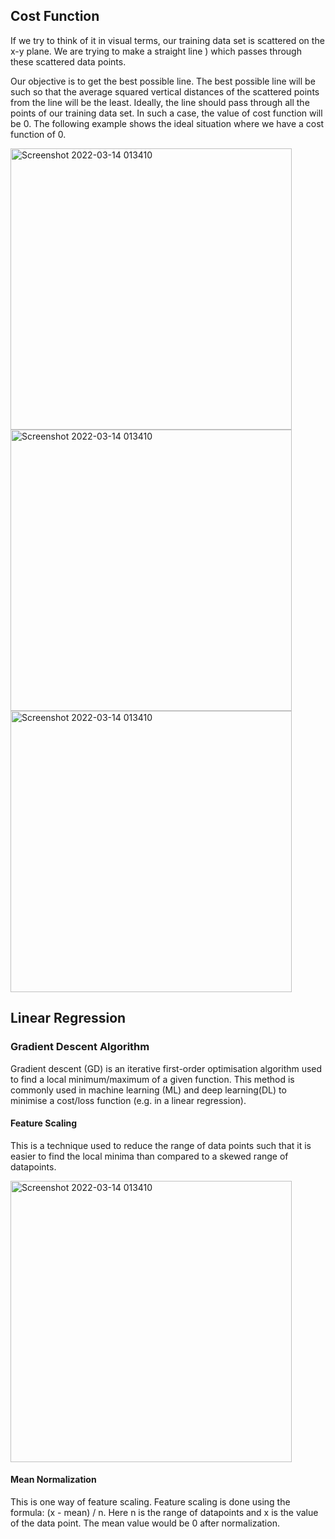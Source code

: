 ## Cost Function
If we try to think of it in visual terms, our training data set is scattered on the x-y plane. We are trying to make a straight line ) which passes through these scattered data points. 

Our objective is to get the best possible line. The best possible line will be such so that the average squared vertical distances of the scattered points from the line will be the least. Ideally, the line should pass through all the points of our training data set. In such a case, the value of cost function will be 0. The following example shows the ideal situation where we have a cost function of 0. 

<img width="450" alt="Screenshot 2022-03-14 013410" src="https://user-images.githubusercontent.com/68287058/169163795-07cd0cdb-b7ae-4625-9294-a6be16ab5ce5.png">

<img width="450" alt="Screenshot 2022-03-14 013410" src="https://user-images.githubusercontent.com/68287058/169163798-01c7ff8f-5ff8-42fa-bb69-b3556105cda3.png">

<img width="450" alt="Screenshot 2022-03-14 013410" src="https://user-images.githubusercontent.com/68287058/169163799-6cc21005-16ca-4e86-a809-0e06ebb58dab.png">

## Linear Regression

### Gradient Descent Algorithm
Gradient descent (GD) is an iterative first-order optimisation algorithm used to find a local minimum/maximum of a given function. This method is commonly used in machine learning (ML) and deep learning(DL) to minimise a cost/loss function (e.g. in a linear regression).

#### Feature Scaling
This is a technique used to reduce the range of data points such that it is easier to find the local minima than compared to a skewed range of datapoints.

<img width="450" alt="Screenshot 2022-03-14 013410" src="https://user-images.githubusercontent.com/68287058/158111617-3f3702a0-b314-4e5e-8bef-cd4fd3dd87f7.png">

#### Mean Normalization
This is one way of feature scaling. Feature scaling is done using the formula: (x - mean) / n. Here n is the range of datapoints and x is the value of the data point.
The mean value would be 0 after normalization.

